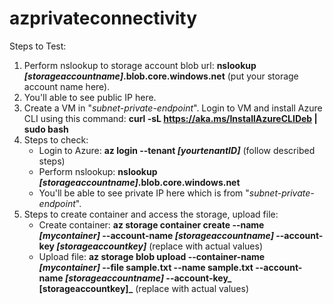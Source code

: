 # azprivateconnectivity

Steps to Test:
1. Perform nslookup to storage account blob url:
   **nslookup _[storageaccountname]_.blob.core.windows.net** (put your storage account name here).
3. You'll able to see public IP here.
4. Create a VM in "_subnet-private-endpoint_". Login to VM and install Azure CLI using this command:
   **curl -sL https://aka.ms/InstallAzureCLIDeb | sudo bash**
5. Steps to check:
   *  Login to Azure:
     **az login --tenant _[yourtenantID]_** (follow described steps)
   *  Perform nslookup:
     **nslookup _[storageaccountname]_.blob.core.windows.net**
   *  You'll be able to see private IP here which is from "_subnet-private-endpoint_".
6. Steps to create container and access the storage, upload file:
   * Create container:
     **az storage container create --name _[mycontainer]_ --account-name _[storageaccountname]_ --account-key _[storageaccountkey]_**   (replace with actual values)
   * Upload file:
     **az storage blob upload --container-name _[mycontainer]_ --file sample.txt --name sample.txt  --account-name _[storageaccountname]_ --account-key_ [storageaccountkey]_**  (replace with actual values)

